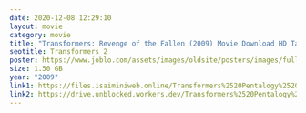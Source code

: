 ```yaml
---
date: 2020-12-08 12:29:10
layout: movie
category: movie
title: "Transformers: Revenge of the Fallen (2009) Movie Download HD Tamilrockers"
seotitle: Transformers 2
poster: https://www.joblo.com/assets/images/oldsite/posters/images/full/2009-transformers_revenge_of_the_fallen-8_thumb.jpg
size: 1.50 GB
year: "2009"
link1: https://files.isaiminiweb.online/Transformers%2520Pentalogy%2520(2007%2520to%25202017)/(Telegram%2520%40isaiminidownload)%2520%2520-%2520Transformers%2520Revenge%2520of%2520the%2520Fallen%2520(2009)%5B720p%2520-%2520BDRip%2520-%2520%5BTamil%2520%2B%2520Telugu%2520%2B%2520Hindi%2520%2B%2520Eng%5D.mkv?rootId=0AN9zhQ1hps-9Uk9PVA
link2: https://drive.unblocked.workers.dev/Transformers%2520Pentalogy%2520(2007%2520to%25202017)/(Telegram%2520%40isaiminidownload)%2520%2520-%2520Transformers%2520Revenge%2520of%2520the%2520Fallen%2520(2009)%5B720p%2520-%2520BDRip%2520-%2520%5BTamil%2520%2B%2520Telugu%2520%2B%2520Hindi%2520%2B%2520Eng%5D.mkv?rootId=0AN9zhQ1hps-9Uk9PVA
---
```


